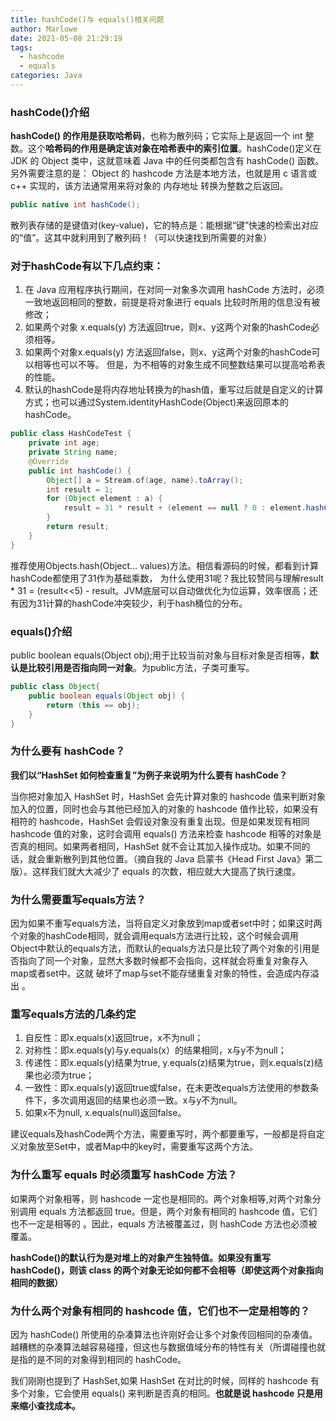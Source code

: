 ```yaml
---
title: hashCode()与 equals()相关问题
author: Marlowe
date: 2021-05-08 21:29:19
tags:
  - hashcode
  - equals
categories: Java
---
```


<!--more-->

### hashCode()介绍

**hashCode() 的作用是获取哈希码**，也称为散列码；它实际上是返回一个 int 整数。这个**哈希码的作用是确定该对象在哈希表中的索引位置**。hashCode()定义在 JDK 的 Object 类中，这就意味着 Java 中的任何类都包含有 hashCode() 函数。另外需要注意的是： Object 的 hashcode 方法是本地方法，也就是用 c 语言或 c++ 实现的，该方法通常用来将对象的 内存地址 转换为整数之后返回。

```java
public native int hashCode();
```

散列表存储的是键值对(key-value)，它的特点是：能根据“键”快速的检索出对应的“值”。这其中就利用到了散列码！（可以快速找到所需要的对象）

### 对于hashCode有以下几点约束：

1. 在 Java 应用程序执行期间，在对同一对象多次调用 hashCode 方法时，必须一致地返回相同的整数，前提是将对象进行 equals 比较时所用的信息没有被修改；
2. 如果两个对象 x.equals(y) 方法返回true，则x、y这两个对象的hashCode必须相等。
3. 如果两个对象x.equals(y) 方法返回false，则x、y这两个对象的hashCode可以相等也可以不等。 但是，为不相等的对象生成不同整数结果可以提高哈希表的性能。
4. 默认的hashCode是将内存地址转换为的hash值，重写过后就是自定义的计算方式；也可以通过System.identityHashCode(Object)来返回原本的hashCode。

```java
public class HashCodeTest {
    private int age;
    private String name;
    @Override
    public int hashCode() {
        Object[] a = Stream.of(age, name).toArray();
        int result = 1;
        for (Object element : a) {
            result = 31 * result + (element == null ? 0 : element.hashCode());
        }
        return result;
    }
}
```
推荐使用Objects.hash(Object… values)方法。相信看源码的时候，都看到计算hashCode都使用了31作为基础乘数， 为什么使用31呢？我比较赞同与理解result * 31 = (result<<5) - result。JVM底层可以自动做优化为位运算，效率很高；还有因为31计算的hashCode冲突较少，利于hash桶位的分布。

### equals()介绍

public boolean equals(Object obj);用于比较当前对象与目标对象是否相等，**默认是比较引用是否指向同一对象**。为public方法，子类可重写。

```java
public class Object{
    public boolean equals(Object obj) {
        return (this == obj);
    }
}
```

### 为什么要有 hashCode？

**我们以“HashSet 如何检查重复”为例子来说明为什么要有 hashCode？**

当你把对象加入 HashSet 时，HashSet 会先计算对象的 hashcode 值来判断对象加入的位置，同时也会与其他已经加入的对象的 hashcode 值作比较，如果没有相符的 hashcode，HashSet 会假设对象没有重复出现。但是如果发现有相同 hashcode 值的对象，这时会调用 equals() 方法来检查 hashcode 相等的对象是否真的相同。如果两者相同，HashSet 就不会让其加入操作成功。如果不同的话，就会重新散列到其他位置。（摘自我的 Java 启蒙书《Head First Java》第二版）。这样我们就大大减少了 equals 的次数，相应就大大提高了执行速度。

### 为什么需要重写equals方法？

因为如果不重写equals方法，当将自定义对象放到map或者set中时；如果这时两个对象的hashCode相同，就会调用equals方法进行比较，这个时候会调用Object中默认的equals方法，而默认的equals方法只是比较了两个对象的引用是否指向了同一个对象，显然大多数时候都不会指向，这样就会将重复对象存入map或者set中。这就 破坏了map与set不能存储重复对象的特性，会造成内存溢出 。

### 重写equals方法的几条约定

1. 自反性：即x.equals(x)返回true，x不为null；
2. 对称性：即x.equals(y)与y.equals(x）的结果相同，x与y不为null；
3. 传递性：即x.equals(y)结果为true, y.equals(z)结果为true，则x.equals(z)结果也必须为true；
4. 一致性：即x.equals(y)返回true或false，在未更改equals方法使用的参数条件下，多次调用返回的结果也必须一致。x与y不为null。
5. 如果x不为null, x.equals(null)返回false。


建议equals及hashCode两个方法，需要重写时，两个都要重写，一般都是将自定义对象放至Set中，或者Map中的key时，需要重写这两个方法。

### 为什么重写 equals 时必须重写 hashCode 方法？

如果两个对象相等，则 hashcode 一定也是相同的。两个对象相等,对两个对象分别调用 equals 方法都返回 true。但是，两个对象有相同的 hashcode 值，它们也不一定是相等的 。因此，equals 方法被覆盖过，则 hashCode 方法也必须被覆盖。

**hashCode()的默认行为是对堆上的对象产生独特值。如果没有重写 hashCode()，则该 class 的两个对象无论如何都不会相等（即使这两个对象指向相同的数据）**


### 为什么两个对象有相同的 hashcode 值，它们也不一定是相等的？

因为 hashCode() 所使用的杂凑算法也许刚好会让多个对象传回相同的杂凑值。越糟糕的杂凑算法越容易碰撞，但这也与数据值域分布的特性有关（所谓碰撞也就是指的是不同的对象得到相同的 hashCode。

我们刚刚也提到了 HashSet,如果 HashSet 在对比的时候，同样的 hashcode 有多个对象，它会使用 equals() 来判断是否真的相同。**也就是说 hashcode 只是用来缩小查找成本。**
